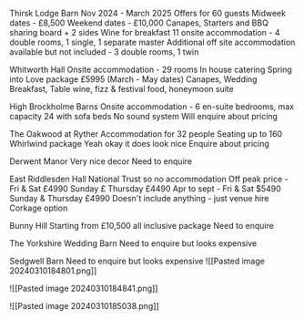 Thirsk Lodge Barn
	Nov 2024 - March 2025
	Offers for 60 guests
	Midweek dates - £8,500
	Weekend dates - £10,000
	Canapes, Starters and BBQ sharing board + 2 sides
	Wine for breakfast
	11 onsite accommodation - 4 double rooms, 1 single, 1 separate master
	Additional off site accommodation available but not included - 3 double rooms, 1 twin

Whitworth Hall
	Onsite accommodation - 29 rooms
	In house catering
	Spring into Love package £5995
	(March - May dates)
	Canapes, Wedding Breakfast, Table wine, fizz & festival food, honeymoon suite

High Brockholme Barns
	Onsite accommodation - 6 en-suite bedrooms, max capacity 24 with sofa beds
	No sound system
	Will enquire about pricing


The Oakwood at Ryther
	Accommodation for 32 people
	Seating up to 160
	Whirlwind package
	Yeah okay it does look nice
	Enquire about pricing

Derwent Manor
	Very nice decor
	Need to enquire

East Riddlesden Hall
	National Trust so no accommodation
	Off peak price - Fri & Sat £4990
				Sunday £ Thursday £4490
	Apr to sept - Fri & Sat $5490
				Sunday & Thursday £4990
	Doesn't include anything - just venue hire
	Corkage option

Bunny Hill
	Starting from £10,500 all inclusive package
	Need to enquire

The Yorkshire Wedding Barn
	Need to enquire but looks expensive

Sedgwell Barn
	Need to enquire but looks expensive
![[Pasted image 20240310184801.png]]

![[Pasted image 20240310184841.png]]

![[Pasted image 20240310185038.png]]